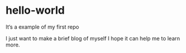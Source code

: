 # hello-world
It‘s a example of my first repo

I just want to make a brief blog of myself
I hope it can help me to learn more.
